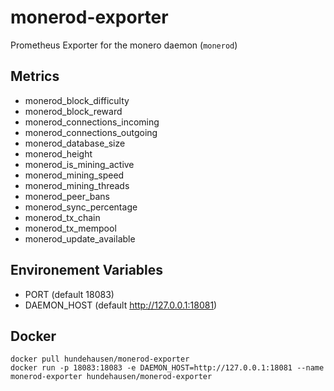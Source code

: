 # monerod-exporter

Prometheus Exporter for the monero daemon (`monerod`)

## Metrics

- monerod_block_difficulty
- monerod_block_reward
- monerod_connections_incoming
- monerod_connections_outgoing
- monerod_database_size
- monerod_height
- monerod_is_mining_active
- monerod_mining_speed
- monerod_mining_threads
- monerod_peer_bans
- monerod_sync_percentage
- monerod_tx_chain
- monerod_tx_mempool
- monerod_update_available

## Environement Variables

- PORT (default 18083)
- DAEMON_HOST (default http://127.0.0.1:18081)

## Docker

```
docker pull hundehausen/monerod-exporter
docker run -p 18083:18083 -e DAEMON_HOST=http://127.0.0.1:18081 --name monerod-exporter hundehausen/monerod-exporter
```
